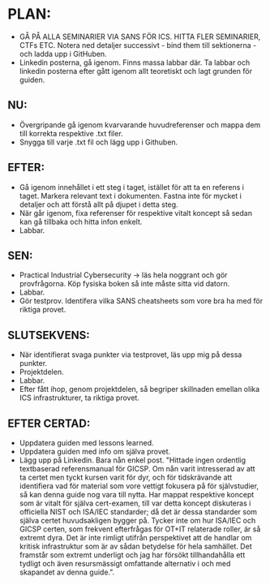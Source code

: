 # PLAN:
- GÅ PÅ ALLA SEMINARIER VIA SANS FÖR ICS. HITTA FLER SEMINARIER, CTFs ETC. Notera ned detaljer successivt - bind them till sektionerna - och ladda upp i GitHuben.
- Linkedin posterna, gå igenom. Finns massa labbar där. Ta labbar och linkedin posterna efter gått igenom allt teoretiskt och lagt grunden för guiden.

## NU:
- Övergripande gå igenom kvarvarande huvudreferenser och mappa dem till korrekta respektive .txt filer.
- Snygga till varje .txt fil och lägg upp i Githuben.

## EFTER:
- Gå igenom innehållet i ett steg i taget, istället för att ta en referens i taget. Markera relevant text i dokumenten. Fastna inte för mycket i detaljer och att förstå allt på djupet i detta steg. 
- När går igenom, fixa referenser för respektive vitalt koncept så sedan kan gå tillbaka och hitta infon enkelt.
- Labbar.

## SEN:
- Practical Industrial Cybersecurity -> läs hela noggrant och gör provfrågorna. Köp fysiska boken så inte måste sitta vid datorn.
- Labbar. 
- Gör testprov. Identifera vilka SANS cheatsheets som vore bra ha med för riktiga provet.

## SLUTSEKVENS:
- När identifierat svaga punkter via testprovet, läs upp mig på dessa punkter.
- Projektdelen.
- Labbar.
- Efter fått ihop, genom projektdelen, så begriper skillnaden emellan olika ICS infrastrukturer, ta riktiga provet. 

## EFTER CERTAD:
- Uppdatera guiden med lessons learned.
- Uppdatera guiden med info om själva provet.
- Lägg upp på Linkedin. Bara nån enkel post. "Hittade ingen ordentlig textbaserad referensmanual för GICSP. Om nån varit intresserad av att ta certet men tyckt kursen varit för dyr, och för tidskrävande att identifiera vad för material som vore vettigt fokusera på för självstudier, så kan denna guide nog vara till nytta. Har mappat respektive koncept som är vitalt för själva cert-examen, till var detta koncept diskuteras i officiella NIST och ISA/IEC standarder; då det är dessa standarder som själva certet huvudsakligen bygger på. Tycker inte om hur ISA/IEC och GICSP certen, som frekvent efterfrågas för OT+IT relaterade roller, är så extremt dyra. Det är inte rimligt utifrån perspektivet att de handlar om kritisk infrastruktur som är av sådan betydelse för hela samhället. Det framstår som extremt underligt och jag har försökt tillhandahålla ett tydligt och även resursmässigt omfattande alternativ i och med skapandet av denna guide.". 
